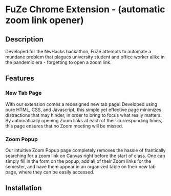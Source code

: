 
# FuZe Chrome Extension - (automatic zoom link opener)

## Description
Developed for the NwHacks hackathon, FuZe attempts to automate a mundane problem that plagues university student and office worker alike in the pandemic era - forgetting to open a zoom link.

## Features

### New Tab Page
With our extension comes a redesigned new tab page! Developed using pure HTML, CSS, and Javascript, this simple yet effective page minimizes distractions that may hinder, in order to bring to focus what really matters. By automatically opening Zoom links at each of their corresponding times, this page ensures that no Zoom meeting will be missed.

### Zoom Popup
Our intuitive Zoom Popup page completely removes the hassle of frantically searching for a zoom link on Canvas right before the start of class. One can simply fill in the form on the popup, add all of their Zoom links for the semester, and have them appear in an organized table on their new tab page, where they can be easily accessed.


## Installation


